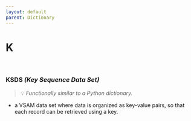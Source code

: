 ```yaml
---
layout: default
parent: Dictionary
---
```


# K

&nbsp;

### KSDS *(Key Sequence Data Set)*
> 💡 _Functionally similar to a Python dictionary._

* a VSAM data set where data is organized as key-value pairs, so that each record can be retrieved using a key.